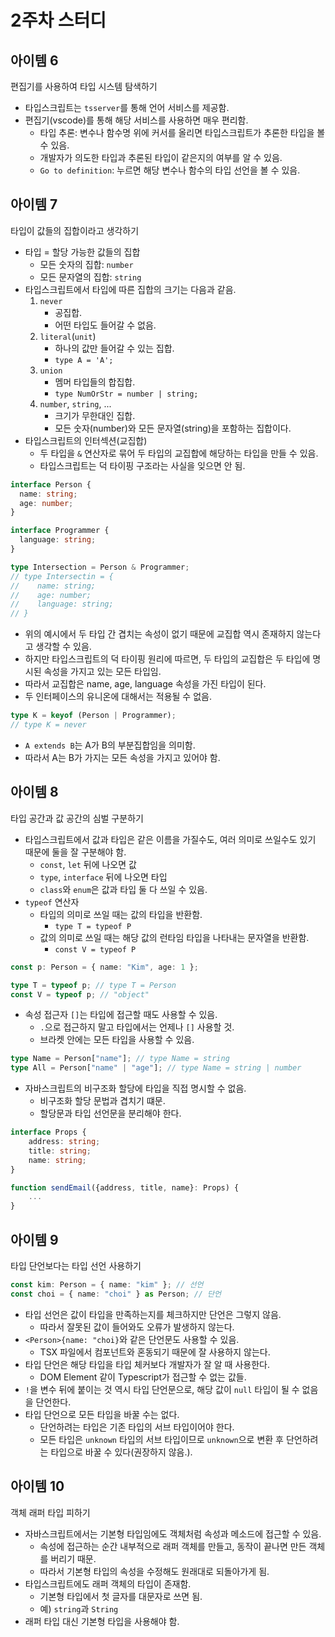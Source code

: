 # 2주차 스터디

## 아이템 6

편집기를 사용하여 타입 시스템 탐색하기

- 타입스크립트는 `tsserver`를 통해 언어 서비스를 제공함.
- 편집기(vscode)를 통해 해당 서비스를 사용하면 매우 편리함.
  - 타입 추론: 변수나 함수명 위에 커서를 올리면 타입스크립트가 추론한 타입을 볼 수 있음.
  - 개발자가 의도한 타입과 추론된 타입이 같은지의 여부를 알 수 있음.
  - `Go to definition`: 누르면 해당 변수나 함수의 타입 선언을 볼 수 있음.

## 아이템 7

타입이 값들의 집합이라고 생각하기

- 타입 = 할당 가능한 값들의 집합
  - 모든 숫자의 집합: `number`
  - 모든 문자열의 집합: `string`
- 타입스크립트에서 타입에 따른 집합의 크기는 다음과 같음.
  1. `never`
     - 공집합.
     - 어떤 타입도 들어갈 수 없음.
  2. `literal`(`unit`)
     - 하나의 값만 들어갈 수 있는 집합.
     - `type A = 'A';`
  3. `union`
     - 멤머 타입들의 합집합.
     - `type NumOrStr = number | string;`
  4. `number`, `string`, ...
     - 크기가 무한대인 집합.
     - 모든 숫자(number)와 모든 문자열(string)을 포함하는 집합이다.
- 타입스크립트의 인터섹션(교집합)
  - 두 타입을 `&` 연산자로 묶어 두 타입의 교집합에 해당하는 타입을 만들 수 있음.
  - 타입스크립트는 덕 타이핑 구조라는 사실을 잊으면 안 됨.

```typescript
interface Person {
  name: string;
  age: number;
}

interface Programmer {
  language: string;
}

type Intersection = Person & Programmer;
// type Intersectin = {
//    name: string;
//    age: number;
//    language: string;
// }
```

- 위의 예시에서 두 타입 간 겹치는 속성이 없기 때문에 교집합 역시 존재하지 않는다고 생각할 수 있음.
- 하지만 타입스크립트의 덕 타이핑 원리에 따르면, 두 타입의 교집합은 두 타입에 명시된 속성을 가지고 있는 모든 타입임.
- 따라서 교집합은 name, age, language 속성을 가진 타입이 된다.
- 두 인터페이스의 유니온에 대해서는 적용될 수 없음.

```typescript
type K = keyof (Person | Programmer);
// type K = never
```

- `A extends B`는 A가 B의 부분집합임을 의미함.
- 따라서 A는 B가 가지는 모든 속성을 가지고 있어야 함.

## 아이템 8

타입 공간과 값 공간의 심벌 구분하기

- 타입스크립트에서 값과 타입은 같은 이름을 가질수도, 여러 의미로 쓰일수도 있기 때문에 둘을 잘 구분해야 함.
  - `const`, `let` 뒤에 나오면 값
  - `type`, `interface` 뒤에 나오면 타입
  - `class`와 `enum`은 값과 타입 둘 다 쓰일 수 있음.
- `typeof` 연산자
  - 타입의 의미로 쓰일 때는 값의 타입을 반환함.
    - `type T = typeof P`
  - 값의 의미로 쓰일 때는 해당 값의 런타임 타입을 나타내는 문자열을 반환함.
    - `const V = typeof P`

```typescript
const p: Person = { name: "Kim", age: 1 };

type T = typeof p; // type T = Person
const V = typeof p; // "object"
```

- 속성 접근자 `[]`는 타입에 접근할 때도 사용할 수 있음.
  - `.`으로 접근하지 말고 타입에서는 언제나 `[]` 사용할 것.
  - 브라켓 안에는 모든 타입을 사용할 수 있음.

```typescript
type Name = Person["name"]; // type Name = string
type All = Person["name" | "age"]; // type Name = string | number
```

- 자바스크립트의 비구조화 할당에 타입을 직접 명시할 수 없음.
  - 비구조화 할당 문법과 겹치기 떄문.
  - 할당문과 타입 선언문을 분리해야 한다.

```typescript
interface Props {
    address: string;
    title: string;
    name: string;
}

function sendEmail({address, title, name}: Props) {
    ...
}
```

## 아이템 9

타입 단언보다는 타입 선언 사용하기

```typescript
const kim: Person = { name: "kim" }; // 선언
const choi = { name: "choi" } as Person; // 단언
```

- 타입 선언은 값이 타입을 만족하는지를 체크하지만 단언은 그렇지 않음.
  - 따라서 잘못된 값이 들어와도 오류가 발생하지 않는다.
- `<Person>{name: "choi}`와 같은 단언문도 사용할 수 있음.
  - TSX 파일에서 컴포넌트와 혼동되기 때문에 잘 사용하지 않는다.
- 타입 단언은 해당 타입을 타입 체커보다 개발자가 잘 알 때 사용한다.
  - DOM Element 같이 Typescript가 접근할 수 없는 값들.
- `!`을 변수 뒤에 붙이는 것 역시 타입 단언문으로, 해당 값이 `null` 타입이 될 수 없음을 단언한다.
- 타입 단언으로 모든 타입을 바꿀 수는 없다.
  - 단언하려는 타입은 기존 타입의 서브 타입이어야 한다.
  - 모든 타입은 `unknown` 타입의 서브 타입이므로 `unknown`으로 변환 후 단언하려는 타입으로 바꿀 수 있다(권장하지 않음.).

## 아이템 10

객체 래퍼 타입 피하기

- 자바스크립트에서는 기본형 타입임에도 객체처럼 속성과 메소드에 접근할 수 있음.
  - 속성에 접근하는 순간 내부적으로 래퍼 객체를 만들고, 동작이 끝나면 만든 객체를 버리기 때문.
  - 따라서 기본형 타입의 속성을 수정해도 원래대로 되돌아가게 됨.
- 타입스크립트에도 래퍼 객체의 타입이 존재함.
  - 기본형 타입에서 첫 글자를 대문자로 쓰면 됨.
  - 예) `string`과 `String`
- 래퍼 타입 대신 기본형 타입을 사용해야 함.
